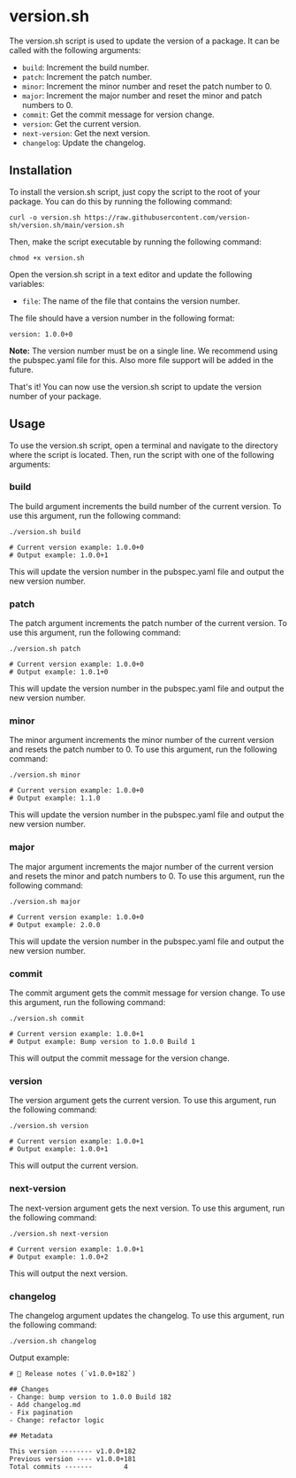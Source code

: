 # version.sh

The version.sh script is used to update the version of a package. It can be called with the following arguments:

- `build`: Increment the build number.
- `patch`: Increment the patch number.
- `minor`: Increment the minor number and reset the patch number to 0.
- `major`: Increment the major number and reset the minor and patch numbers to 0.
- `commit`: Get the commit message for version change.
- `version`: Get the current version.
- `next-version`: Get the next version.
- `changelog`: Update the changelog.

## Installation

To install the version.sh script, just copy the script to the root of your package. You can do this by running the following command:

```
curl -o version.sh https://raw.githubusercontent.com/version-sh/version.sh/main/version.sh
```

Then, make the script executable by running the following command:

```
chmod +x version.sh
```

Open the version.sh script in a text editor and update the following variables:

- `file`: The name of the file that contains the version number.

The file should have a version number in the following format:

```
version: 1.0.0+0
```

**Note:** The version number must be on a single line.
We recommend using the pubspec.yaml file for this. Also more file support will be added in the future.

That's it! You can now use the version.sh script to update the version number of your package.

## Usage

To use the version.sh script, open a terminal and navigate to the directory where the script is located. Then, run the script with one of the following arguments:

### build

The build argument increments the build number of the current version. To use this argument, run the following command:

```
./version.sh build

# Current version example: 1.0.0+0
# Output example: 1.0.0+1
```

This will update the version number in the pubspec.yaml file and output the new version number.

### patch

The patch argument increments the patch number of the current version. To use this argument, run the following command:

```
./version.sh patch

# Current version example: 1.0.0+0
# Output example: 1.0.1+0
```

This will update the version number in the pubspec.yaml file and output the new version number.

### minor

The minor argument increments the minor number of the current version and resets the patch number to 0. To use this argument, run the following command:

```
./version.sh minor

# Current version example: 1.0.0+0
# Output example: 1.1.0
```

This will update the version number in the pubspec.yaml file and output the new version number.

### major

The major argument increments the major number of the current version and resets the minor and patch numbers to 0. To use this argument, run the following command:

```
./version.sh major

# Current version example: 1.0.0+0
# Output example: 2.0.0
```

This will update the version number in the pubspec.yaml file and output the new version number.

### commit

The commit argument gets the commit message for version change. To use this argument, run the following command:

```
./version.sh commit

# Current version example: 1.0.0+1
# Output example: Bump version to 1.0.0 Build 1
```

This will output the commit message for the version change.

### version

The version argument gets the current version. To use this argument, run the following command:

```
./version.sh version

# Current version example: 1.0.0+1
# Output example: 1.0.0+1
```

This will output the current version.

### next-version

The next-version argument gets the next version. To use this argument, run the following command:

```
./version.sh next-version

# Current version example: 1.0.0+1
# Output example: 1.0.0+2
```

This will output the next version.

### changelog

The changelog argument updates the changelog. To use this argument, run the following command:

```
./version.sh changelog
```

Output example:

```
# 🎁 Release notes (`v1.0.0+182`)

## Changes
- Change: bump version to 1.0.0 Build 182
- Add changelog.md
- Fix pagination
- Change: refactor logic

## Metadata

This version -------- v1.0.0+182
Previous version ---- v1.0.0+181
Total commits -------        4

```
